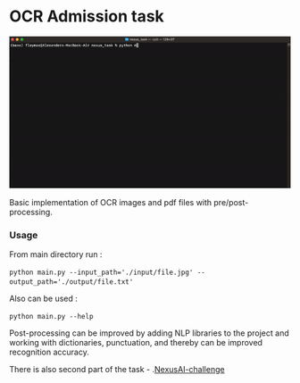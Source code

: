 # OCR Admission task

![gif](https://raw.githubusercontent.com/flaymax/ocr_task/main/samples/demo.gif)


Basic implementation of OCR images and pdf files with pre/post-processing. 

### Usage

From main directory run :

`python main.py --input_path='./input/file.jpg' --output_path='./output/file.txt'`

Also can be used :

`python main.py --help`

Post-processing can be improved by adding NLP libraries to the project and working with dictionaries, punctuation, and thereby can be improved recognition accuracy.

There is also second part of the task - .<a href="https://github.com/flaymax/ocr_task/blob/main/NexusAIChallenge/nexus_BykovAlexandr.pdf">NexusAI-challenge</a>
